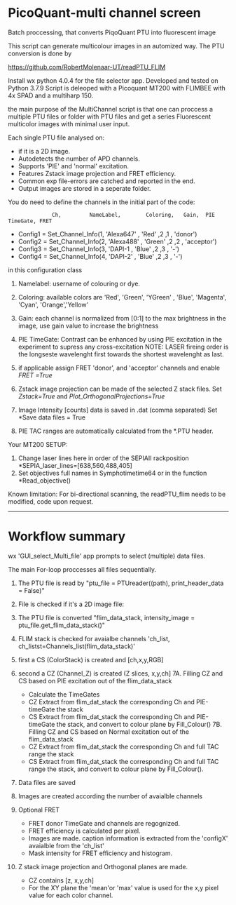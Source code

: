 # PicoQuant-multi channel screen
Batch proccessing, that converts PiqoQuant PTU into fluorescent image

This script can generate multicolour images in an automized way.
The PTU conversion is done by

https://github.com/RobertMolenaar-UT/readPTU_FLIM

Install wx python 4.0.4 for the file selector app.
Developed and tested on Python 3.7.9
Script is deleoped with a Picoquant MT200 with FLIMBEE with 4x SPAD and a multiharp 150.

the main purpose of the MultiChannel script is that one can proccess a multiple PTU files or folder with PTU files and get a series Fluorescent multicolor images with minimal user input.

Each single PTU file analysed on:  
- if it is a 2D  image.
- Autodetects the number of APD channels. 
- Supports 'PIE' and 'normal' excitation.
- Features Zstack image projection and FRET efficiency.
- Common exp file-errors are catched and reported in the end.
- Output images are stored in a seperate folder.

You do need to define the channels in the initial part of the code:

                  Ch,         NameLabel,        Coloring,   Gain,  PIE TimeGate, FRET
- Config1 = Set_Channel_Info(1, 'Alexa647'  	,   'Red'      ,2        ,1 ,      'donor')
- Config2 = Set_Channel_Info(2, 'Alexa488'    ,   'Green'    ,2        ,2 ,      'acceptor')
- Config3 = Set_Channel_Info(3,   'DAPI-1     ,   'Blue'     ,2        ,3 ,       '-')
- Config4 = Set_Channel_Info(4,   'DAPI-2'    ,   'Blue'     ,2        ,3 ,       '-')

in this configuration class
1. Namelabel: username of colouring or dye.
2. Coloring: available colors are 'Red', 'Green', 'YGreen' , 'Blue', 'Magenta', 'Cyan', 'Orange','Yellow'
3. Gain: each channel is normalized from [0:1] to the max brightness in the image, use gain value to increase the brightness
4. PIE TimeGate: Contrast can be enhanced by using PIE excitation in the experiment to supress any cross-excitation 
	NOTE: LASER fireing order is the longseste wavelenght first towards the shortest wavelenght as last.
5. if applicable assign FRET 'donor', and 'acceptor' channels and enable *FRET =True*

6. Zstack image projection can be made of the selected Z stack files. Set *Zstack=True* and *Plot_OrthogonalProjections=True*
7. Image Intensity [counts] data is saved in .dat (comma separated) Set *Save data files = True
8. PIE TAC ranges are automatically calculated from the *.PTU header.

Your MT200 SETUP:

1.  Change laser lines here in order of the SEPIAII rackposition *SEPIA_laser_lines=[638,560,488,405]
2.  Set objectives full names in Symphotimetime64 or in the function *Read_objective()

Known limitation: For bi-directional scanning, the readPTU_flim needs to be modified, code upon request.



-----------------------------------


# Workflow summary
 
wx 'GUI_select_Multi_file' app prompts to select (multiple) data files. 

The main For-loop proccesses all files sequentially.

1. The PTU file is read by "ptu_file  = PTUreader((path), print_header_data = False)"
2. File is checked if it's a 2D image file:
3. The PTU file is converted "flim_data_stack, intensity_image = ptu_file.get_flim_data_stack()"
4. FLIM stack is checked for avaialbe channels 'ch_list, ch_listst=Channels_list(flim_data_stack)'
5. first a CS (ColorStack) is created and [ch,x,y,RGB] 
6. second a CZ (Channel_Z) is created (Z slices, x,y,ch]
7A. Filling CZ and CS based on PIE excitation out of the flim_data_stack
	- Calculate the TimeGates
	- CZ Extract from flim_dat_stack the corresponding Ch and PIE-timeGate the stack
	- CS Extract from flim_dat_stack the corresponding Ch and PIE-timeGate the stack, and convert to colour plane by Fill_Colour()
7B. Filling CZ and CS based on Normal excitation out of the flim_data_stack
	- CZ Extract from flim_dat_stack the corresponding Ch and full TAC range the stack
	- CS Extract from flim_dat_stack the corresponding Ch and full TAC range the stack, and convert to colour plane by Fill_Colour(). 

8. Data files are saved
9. Images are created according the number of avaialble channels
10. Optional FRET 
	- FRET donor TimeGate and channels are regognized.
	- FRET efficiency is calculated per pixel.
	- Images are made. caption information is extracted from the 'configX' avaialble from the 'ch_list'
	- Mask intensity for FRET efficiency and histogram.
11. Z stack image projection and Orthogonal planes are made.
	- CZ contains [z, x,y,ch] 
	- For the XY plane the 'mean'or 'max' value is used for the x,y pixel value for each color channel.



